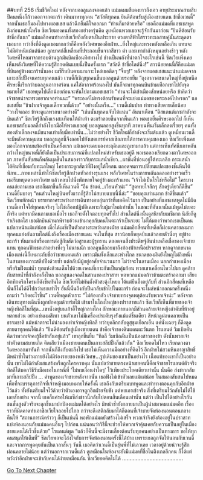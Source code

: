 ##บทที่ 256 เริ่มชีวิตใหม่
หลังจากบอลลูนลงจอดแล้ว แม่มดผมสีแดงยาวถึงเอว อายุประมาณสามสิบปีคนหนึ่งก็ก้าวออกจากตะกร้า เดินมาหาทุกคน “สวัสดีทุกคน ยินดีต้อนรับสู่เมืองชายแดน ข้าชื่อเวนดี้” จากนั้นเธอก็มองไปทางแอชเชส แล้วฉีกยิ้มดีใจออกมา “ท่านก็มาด้วยหรือ”
เธอคือแม่มดที่แอชเชสพูดถึงก่อนหน้านี้หรือ ซิลเวียมองคนทั้งสองอย่างครุ่นคิด ดูเหมือนพวกเธอจะรู้จักกันมาก่อน
“ยินดีต้อนรับ ข้าชื่ออันนา” แม่มดอีกคนทำเอาซิลเวียถึงกับตาเป็นประกาย ดวงตาสีฟ้าใสราวทะเลสาบคู่นั้นสะดุดตาเธอมาก ทว่าสิ่งที่ดึงดูดเธอมากกว่าก็คือพลังวิเศษของอีกฝ่าย...ยิ่งใหญ่และทรงพลังเหลือเกิน แทบจะไม่มีตำหนิแม้แต่น้อย ลูกบาศก์สี่เหลี่ยมที่ประกอบขึ้นจากสีขาว ดำ และเทากำลังหมุนอย่างช้าๆ พลังวิเศษที่ไหลมาจากรอบด้านถูกมันบิดเบือนทิศทางไป
ช่างเป็นพลังที่น่าตกใจอะไรเช่นนี้ ซิลเวียเพิ่งเคยเห็นพลังวิเศษที่ให้ความรู้สึกกดดันแบบนี้เป็นครั้งแรก
“สวัสดี ข้าชื่อไลต์นิ่ง!” สาวน้อยคนนี้ก็คือแม่มดที่บินอยู่ข้างตะกร้านั่นเอง เมซีรีบบินตามมาเกาะไหล่เธอติดๆ
“จิ๊บๆ!”
หลังจากแอชเชสแนะนำแม่มดจากเกาะสลีปปิ้งจนครบทุกคนแล้ว เวนดี้ก็เชิญทุกคนขึ้นบอลลูนด้วยรอยยิ้ม
“ถุงอากาศขนาดใหญ่ที่อยู่เหนือศีรษะนี้เรียกว่าบอลลูนอากาศร้อน แค่ใส่อากาศร้อนลงไป มันก็จะพาทุกคนบินข้ามเทือกเขาไปยังจุดหมายได้” เธอหยุดไปเล็กน้อยก่อนจะหันไปถามแอชเชสว่า “ท่านจะไม่เข้าเมืองสักหน่อยหรือ ข้าคิดว่าเจ้าชายน่าจะทรงอยากเจอท่านนะ”
“พระองค์ไม่ทรงต้อนรับคนที่จะแย่งแม่มดของพระองค์ไปหรอก” แอชเชสยิ้ม “ข้าฝากเจ้าดูแลเด็กพวกนี้ด้วย”
“อย่างนั้นหรือ...” เวนดี้เม้มปาก ท่าทางเสียดายเล็กน้อย “วางใจเถอะ ข้าจะดูแลพวกนางอย่างดี”
“เช่นนั้นทุกคนจับให้แน่น” อันนาเตือน “ดิสแตนต์เกซกำลังจะบินแล้ว”
ซิลเวียรู้สึกถึงแรงสะเทือนใต้ฝ่าเท้า ตะกร้าลอยขึ้นจากพื้นแล้ว พอเธอยื่นศีรษะออกไป ก็เห็นแอชเชสกับมอลลี่กำลังโบกมือให้พวกเธออยู่ บอลลูนลอยสูงขึ้นทุกที ภาพบนพื้นเริ่มเล็กลงเรื่อยๆ คนทั้งสองตัวเล็กลงจนมีขนาดเท่าเล็บมือเท่านั้น...ไม่ว่าอย่างไร ชีวิตใหม่ก็กำลังจะเริ่มต้นแล้ว
ดูเหมือนเวนดี้จะมีพลังควบคุมลม บอลลูนลูกนี้จึงลอยไปยังเขตเกรย์คาสเซิลภายใต้การควบคุมของเธอ
ซิลเวียเพิ่งเคยมองโลกจากบนท้องฟ้าเป็นครั้งแรก แม้เธอจะเคยมองทะลุดินและภูเขามาแล้ว แต่การเห็นทัศนียภาพอันกว้างใหญ่ขนาดนี้ก็ยังถือเป็นประสบการณ์ที่แปลกใหม่สำหรับเธออยู่ดี พอเธอลองเรียกดวงตาวิเศษออกมา ภาพอันสับสนก็พลันผุดขึ้นในสมองราวกับกระแสน้ำเชี่ยว...ผาชันที่ซ่อนอยู่ใต้ทะเลลึก กระแสน้ำใต้ดินที่เชื่อมกับทะเลใหญ่ โครงกระดูกสัตว์ที่ฝังอยู่ใต้โคลน ตลอดจนการเปลี่ยนแปลงของชั้นหินใต้พิภพ...ภาพเหล่านี้ทำให้ซิลเวียรู้สึกปวดหัวอย่างรุนแรง พลังวิเศษในร่างกายพลันลดลงอย่างรวดเร็ว เธอรีบหยุดดวงตาวิเศษ แล้วหลบไปนั่งพักหายใจอยู่ข้างตะกร้าแทน
“เจ้าไม่เป็นไรใช่หรือไม่” ใครบางคนเอ่ยถามเธอ เธอลืมตาขึ้นก็เห็นเวนดี้
“อืม ข้าแค่...เวียนหัวน่ะ”
“สูดหายใจลึกๆ สักครู่เดี๋ยวก็ดีขึ้น” เวนดี้ยิ้มบางๆ “คนส่วนใหญ่บินครั้งแรกก็รู้สึกไม่สบายแบบนี้นี่ล่ะ”
“ขอบคุณท่านมาก ข้าดีขึ้นแล้ว” ซิลเวียพยักหน้า
บรรยากาศระหว่างการเดินทางอบอุ่นกว่าที่เธอคิดไว้มาก เป็นอย่างที่แอชเชสพูดไม่มีผิด เวนดี้เอาใจใส่ทุกคนจริงๆ ไม่ใช่เลือกปฏิบัติเฉพาะกับผู้มาใหม่เท่านั้น ในขณะที่อันนานั้นแม้พูดไม่เยอะก็จริง แต่หากมีคนถามเธอเมื่อไร เธอก็จะตั้งใจตอบทุกครั้งไป ส่วนไลต์นิ่งนั้นดูสนิทกับเมซีมาก นิสัยก็ดูร่าเริงสดใส เธอมักบินนำนกพิราบอ้วนเข้ามาคุยกับคนในตะกร้าเป็นระยะ ไม่ได้มองว่าพวกเธอเป็นคนแปลกหน้าแม้แต่น้อย
เมื่อได้เมซีเป็นตัวกลางระหว่างสองฝ่าย แม่มดอีกสี่คนที่เหลือก็ผ่อนคลายลงมาก ทุกคนแย่งกันถามไลต์นิ่งถึงเรื่องเมืองชายแดน จนในที่สุด สาวน้อยก็หยุดบินแล้วลอยตัวนิ่งๆ อยู่ข้างตะกร้า หันมาเล่าเรื่องการต่อสู้กับสัตว์อสูรและผู้รุกราน ตลอดจนสิ่งประดิษฐ์อันน่าเหลือเชื่อของเจ้าชายแทน ทุกคนฟังเธอเล่าอย่างทึ่งๆ
ไม่นานนัก บอลลูนก็ลอยมาถึงท้องฟ้าเหนือปราสาท
หากดูจากขนาด เมืองแห่งนี้ก็เหมาะกับชื่อว่าชายแดนแล้ว เพราะมันทั้งเล็กและห่างไกล ขนาดของมันยังใหญ่ไม่ถึงหนึ่งในสามของเกาะสลีปปิ้งด้วยซ้ำ แต่กลับมีผู้อยู่อาศัยจำนวนมาก ไม่ว่าจะในลานเมือง นอกกำแพงเมือง หรือริมฝั่งแม่น้ำ ทุกแห่งล้วนเต็มไปด้วยเงาคนที่เกาะกันเป็นกลุ่มก้อน พวกเขาเคลื่อนไหวไปมา ดูคล้ายกับสายน้ำที่กำลังหลั่งไหล
บอลลูนลงจอดในสวนของปราสาท พอพวกแม่มดก้าวข้ามตะกร้าออกมา เสียงอึกทึกครึกโครมก็ดังขึ้นทันใด ซิลเวียที่ไม่ทันตั้งตัวสะดุ้งโหยง ได้แต่ยืนอึ้งอยู่กับที่ ส่วนอีกสี่คนที่เหลือนั้นก็ไม่ได้ดีไปกว่าเธอเท่าไร ฮันนี่นั้นถึงกับปีนกลับเข้าไปในตะกร้า ก่อนจะโผล่หน้าออกมาครึ่งหนึ่งถามว่า “เกิดอะไรขึ้น”
เวนดี้หลุดหัวเราะ “ไม่ต้องกลัว เจ้าชายทรงจุดพลุต้อนรับพวกเจ้าน่ะ”
หลังจากเดินทะลุทางเดินซึ่งถูกปกคลุมด้วยร่มไม้ เข้ามาในโถงใหญ่ของปราสาทแล้ว ซิลเวียก็เห็นพี่ชายของเจ้าหญิงทิลลีในที่สุด...เขานั่งอยู่บนเก้าอี้ใหญ่กลางโถง ลักษณะภายนอกมีส่วนคล้ายเจ้าหญิงลำดับที่ห้าอยู่หลายส่วน อย่างเช่นผมสีเทา บนตัวเขาไม่มีเครื่องประดับรุงรังแม้แต่ชิ้นเดียว สีหน้าดูผ่อนคลายเป็นธรรมชาติ แม้หน้าตาจะไม่น่ามองเท่าเจ้าหญิงทิลลี ทว่าบุคลิกกลับดูสุขุมเยือกเย็น แค่นั่งเฉยๆ ก็ดึงดูดสายตาทุกคนได้แล้ว
“ยินดีต้อนรับสู่เมืองชายแดน ข้าคือเจ้าของดินแดนตะวันตก โรแลนด์ วิมเบิลดัน คิดว่าพวกเจ้าคงรู้ชื่อข้ากันอยู่แล้ว” เขาลุกขึ้นยิ้ม “ทิลลี วิมเบิลดันเป็นน้องสาวของข้า ดังนั้นพวกเจ้าทำตัวตามสบายเถิด คิดเสียว่าเมืองชายแดนเป็นเกาะสลีปปิ้งก็แล้วกัน”
ซิลเวียอดไม่ไหว เรียกดวงตาวิเศษออกมาทันที จากนั้นก็ถึงกับตะลึงไป
เธอไม่เห็นความมืดอย่างที่คิดไว้ อีกฝ่ายไม่สวมหินอาญาสิทธิ์ มิหนำซ้ำในร่างกายยังไม่มีร่องรอยของพลังวิเศษ...รูปเดิมของเขาเป็นอย่างไร เนื้อแท้ของเขาก็เป็นอย่างนั้น เขาไม่ได้กำลังเสแสร้งหรือถูกใครควบคุม นั่นแปลว่าชายตรงหน้าเธอคนนี้คือเจ้าชายโรแลนด์ตัวจริง
ทิลลีได้บอกวิธีรับมือเธอในกรณีที่ ‘ไม่พบเงื่อนงำใดๆ’ ไว้เพียงประโยคเดียวเท่านั้น นั่นคือ ส่งข่าวกลับมาที่เกาะสลีปปิ้ง
...
คำพูดของเจ้าชายหลังจากนั้น เธอฟังไม่เข้าหัวเลยแม้แต่น้อย ในสมองสับสนไปหมด เพื่อที่จะบรรลุภารกิจที่เจ้าหญิงมอบหมายให้ครั้งนี้ เธอถึงกับเตรียมบทพูดและท่าทางตอนคุยกับอีกฝ่ายไว้แล้ว ทั้งยังเตรียมใจไว้ด้วยว่าตัวเองอาจถูกอีกฝ่ายจับขัง แต่พอเอาเข้าจริง สิ่งที่เตรียมไว้กลับไม่ได้ใช้เลยสักอย่าง จากนี้ เธอก็แค่รอให้เมซีส่งข่าวนี้กลับไปตอนสิ้นเดือนเท่านั้น
แต่ว่า เป็นไปได้อย่างไรกัน ชนชั้นสูงตัวจริงจะลุกขึ้นมาปกป้องแม่มดได้อย่างไร มิหนำซ้ำยังกลายมาเป็นผู้นำสมาคมแม่มดอีก
เรื่องราวที่ผิดคาดทำเอาซิลเวียใจลอยไปไกล กว่าจะดึงสติกลับมาได้ก็ตอนที่เจ้าชายจัดห้องนอนตอนกลางคืนให้
“สถานการณ์คร่าวๆ ก็เป็นเช่นนี้ หอพักแม่มดยังสร้างไม่เสร็จ พวกเจ้าจึงยังต้องอยู่ในปราสาท แบ่งห้องนอนกับแม่มดคนอื่นๆ ไปก่อน แน่นอนว่าวิธีนี้จะช่วยให้พวกเจ้าคุ้นเคยกับความเป็นอยู่ในเมืองชายแดนได้เร็วขึ้นด้วย” โรแลนด์พูด “แล้วก็คืนนี้จะมีงานเลี้ยงต้อนรับทุกคนอย่างเป็นทางการ ขอให้ทุกคนสนุกให้เต็มที่”
ซิลเวียพอจะโล่งใจกับการจัดห้องนอนครั้งนี้ได้บ้าง เพราะเธอถูกจัดให้นอนกับเวนดี้ และจากการพูดคุยกันเป็นเวลาสั้นๆ วันนี้ เธอคิดว่าเวนดี้เป็นรุ่นพี่ที่ไม่เลวเลย เวลาอยู่ด้วยน่าจะรู้สึกผ่อนคลายไม่น้อย แต่ว่านอกจากเวนดี้แล้ว ดูเหมือนในห้องจะยังมีแม่มดที่ชื่อไนติงเกลอีกคน
ก็ได้แต่หวังว่าอีกฝ่ายจะเข้ากับคนได้ง่ายเหมือนกัน ซิลเวียอดคิดไม่ได้
........................................




[Go To Next Chapter]( ./169.md)